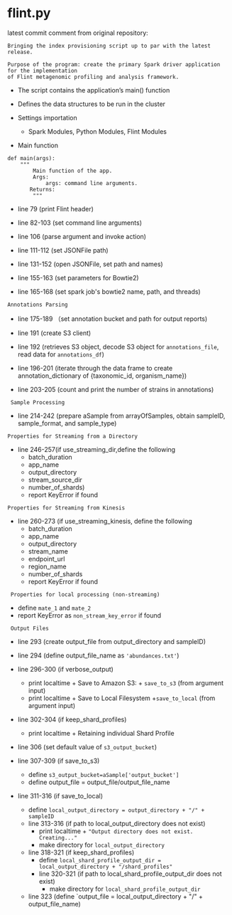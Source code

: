 # flint.py

latest commit comment from original repository:
```
Bringing the index provisioning script up to par with the latest release.

Purpose of the program: create the primary Spark driver application for the implementation 
of Flint metagenomic profiling and analysis framework.

```

- The script contains the application’s main() function
- Defines the data structures to be run in the cluster

- Settings importation
    - Spark Modules, Python Modules, Flint Modules
    
- Main function
```
def main(args): 
    """
        Main function of the app.
        Args:
            args: command line arguments.
       Returns:
        """
```
- line 79 (print Flint header)

- line 82-103 (set command line arguments)

- line 106 (parse argument and invoke action)

- line 111-112 (set JSONFile path)
- line 131-152 (open JSONFile, set path and names)

- line 155-163 (set parameters for Bowtie2)

- line 165-168 (set spark job's bowtie2 name, path, and threads)

`Annotations Parsing`

- line 175-189 （set annotation bucket and path for output reports)

- line 191 (create S3 client)

- line 192 (retrieves S3 object, decode S3 object for `annotations_file`, read data for `annotations_df`)

- line 196-201 (iterate through the data frame to create annotation_dictionary of {taxonomic_id, organism_name})

- line 203-205 (count and print the number of strains in annotations)

``` Sample Processing```

- line 214-242 (prepare aSample from arrayOfSamples, obtain sampleID, sample_format, and sample_type)

``` Properties for Streaming from a Directory ```

- line 246-257(if use_streaming_dir,define the following 
    - batch_duration
    - app_name
    - output_directory
    - stream_source_dir
    - number_of_shards)
    - report KeyError if found
    
``` Properties for Streaming from Kinesis ```

- line 260-273 (if use_streaming_kinesis, define the following
    - batch_duration
    - app_name
    - output_directory
    - stream_name
    - endpoint_url
    - region_name
    - number_of_shards
    - report KeyError if found
    
``` Properties for local processing (non-streaming)```
- define `mate_1` and `mate_2`
- report KeyError as `non_stream_key_error` if found


``` Output Files```
- line 293 (create output_file from output_directory and sampleID)
- line 294 (define output_file_name as `'abundances.txt'`)

- line 296-300 (if verbose_output)
    - print localtime + Save to Amazon S3: + `save_to_s3` (from argument input)
    - print localtime + Save to Local Filesystem +`save_to_local` (from argument input)
    
- line 302-304 (if keep_shard_profiles)
    - print localtime + Retaining individual Shard Profile

- line 306 (set default value of `s3_output_bucket`)

- line 307-309 (if save_to_s3)
    - define `s3_output_bucket=aSample['output_bucket']`
    - define output_file = output_file/output_file_name
    
 - line 311-316 (if save_to_local)
    - define `local_output_directory = output_directory + "/" + sampleID`
    - line 313-316 (if path to local_output_directory does not exist)
        - print localtime + `"Output directory does not exist. Creating..."`
        - make directory for `local_output_directory`
    - line 318-321 (if keep_shard_profiles)
        - define `local_shard_profile_output_dir = local_output_directory + "/shard_profiles"`
        - line 320-321 (if path to local_shard_profile_output_dir does not exist)
            - make directory for `local_shard_profile_output_dir`
    - line 323 (define `output_file = local_output_directory + "/" + output_file_name)
